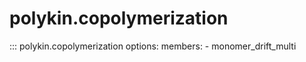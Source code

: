 # polykin.copolymerization

::: polykin.copolymerization
    options:
        members:
            - monomer_drift_multi
